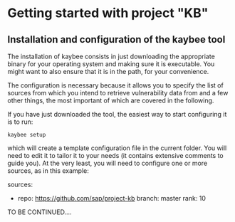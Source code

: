 # Getting started with project "KB"

## Installation and configuration of the kaybee tool

The installation of kaybee consists in just downloading the appropriate
binary for your operating system and making sure it is executable.
You might want to also ensure that it is in the path, for your convenience.

The configuration is necessary because it allows you to specify the list
of sources from which you intend to retrieve vulnerability data from and
a few other things, the most important of which are covered in the following.

If you have just downloaded the tool, the easiest way to start configuring
it is to run:

    kaybee setup

which will create a template configuration file in the current folder. You
will need to edit it to tailor it to your needs (it contains extensive comments
to guide you). At the very least, you will need to configure one or more sources,
as in this example:

sources:
  - repo: https://github.com/sap/project-kb
    branch: master
    rank: 10

TO BE CONTINUED....